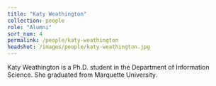 ```yaml
---
title: "Katy Weathington"
collection: people
role: "Alumni"
sort_num: 4
permalink: /people/katy-weathington
headshot: /images/people/katy-weathington.jpg
---
```


Katy Weathington is a Ph.D. student in the Department of Information Science. She graduated from Marquette University.
